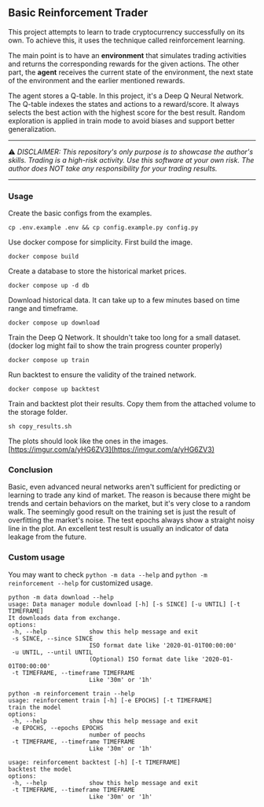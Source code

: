 ## Basic Reinforcement Trader

This project attempts to learn to trade cryptocurrency successfully on its own. To achieve this, it uses the technique called reinforcement learning.

The main point is to have an **environment** that simulates trading activities and returns the corresponding rewards for the given actions. The other part, the **agent** receives the current state of the environment, the next state of the environment and the earlier mentioned rewards.

The agent stores a Q-table. In this project, it's a Deep Q Neural Network. The Q-table indexes the states and actions to a reward/score. It always selects the best action with the highest score for the best result. Random exploration is applied in train mode to avoid biases and support better generalization.

---

⚠️ _DISCLAIMER: This repository's only purpose is to showcase the author's skills. Trading is a high-risk activity. Use this software at your own risk. The author does NOT take any responsibility for your trading results._

---

### Usage

Create the basic configs from the examples.

```plaintext
cp .env.example .env && cp config.example.py config.py
```

Use docker compose for simplicity. First build the image.

```plaintext
docker compose build
```

Create a database to store the historical market prices.

```plaintext
docker compose up -d db
```

Download historical data. It can take up to a few minutes based on time range and timeframe.

```plaintext
docker compose up download
```

Train the Deep Q Network. It shouldn't take too long for a small dataset. (docker log might fail to show the train progress counter properly)

```plaintext
docker compose up train
```

Run backtest to ensure the validity of the trained network.

```plaintext
docker compose up backtest
```

Train and backtest plot their results. Copy them from the attached volume to the storage folder.

```plaintext
sh copy_results.sh
```

The plots should look like the ones in the images. [https://imgur.com/a/yHG6ZV3](https://imgur.com/a/yHG6ZV3)

### Conclusion

Basic, even advanced neural networks aren't sufficient for predicting or learning to trade any kind of market. The reason is because there might be trends and certain behaviors on the market, but it's very close to a random walk. The seemingly good result on the training set is just the result of overfitting the market's noise. The test epochs always show a straight noisy line in the plot. An excellent test result is usually an indicator of data leakage from the future.

### Custom usage

You may want to check `python -m data --help` and `python -m reinforcement --help` for customized usage.

```plaintext
python -m data download --help
usage: Data manager module download [-h] [-s SINCE] [-u UNTIL] [-t TIMEFRAME]
It downloads data from exchange.
options:
 -h, --help            show this help message and exit
 -s SINCE, --since SINCE
                       ISO format date like '2020-01-01T00:00:00'
 -u UNTIL, --until UNTIL
                       (Optional) ISO format date like '2020-01-01T00:00:00'
 -t TIMEFRAME, --timeframe TIMEFRAME
                       Like '30m' or '1h'
```

```plaintext
python -m reinforcement train --help
usage: reinforcement train [-h] [-e EPOCHS] [-t TIMEFRAME]
train the model
options:
 -h, --help            show this help message and exit
 -e EPOCHS, --epochs EPOCHS
                       number of peochs
 -t TIMEFRAME, --timeframe TIMEFRAME
                       Like '30m' or '1h'
```

```plaintext
usage: reinforcement backtest [-h] [-t TIMEFRAME]
backtest the model
options:
 -h, --help            show this help message and exit
 -t TIMEFRAME, --timeframe TIMEFRAME
                       Like '30m' or '1h'
```